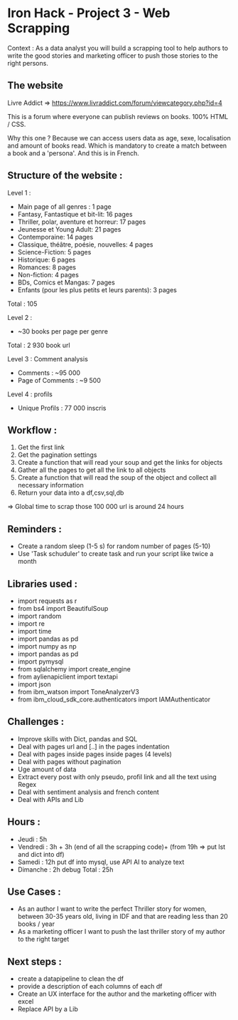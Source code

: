 # Iron Hack - Project 3 - Web Scrapping

Context : As a data analyst you will build a scrapping tool to help authors to write the good stories and marketing officer to push those stories to the right persons. 

## The website 

Livre Addict => https://www.livraddict.com/forum/viewcategory.php?id=4

This is a forum where everyone can publish reviews on books. 100% HTML / CSS.

Why this one ? Because we can access users data as age, sexe, localisation and amount of books read. Which is mandatory to create a match between a book and a 'persona'. And this is in French. 

## Structure of the website :

Level 1 :
* Main page of all genres : 1 page
* Fantasy, Fantastique et bit-lit: 16 pages
* Thriller, polar, aventure et horreur: 17 pages
* Jeunesse et Young Adult: 21 pages
* Contemporaine: 14 pages
* Classique, théâtre, poésie, nouvelles: 4 pages
* Science-Fiction: 5 pages
* Historique: 6 pages
* Romances: 8 pages
* Non-fiction: 4 pages
* BDs, Comics et Mangas: 7 pages
* Enfants (pour les plus petits et leurs parents): 3 pages

Total : 105

Level 2 : 
* ~30 books per page per genre

Total : 2 930 book url


Level 3 : Comment analysis
* Comments : ~95 000
* Page of Comments : ~9 500

Level 4 : profils
* Unique Profils : 77 000 inscris


## Workflow :
1) Get the first link
2) Get the pagination settings
3) Create a function that will read your soup and get the links for objects
4) Gather all the pages to get all the link to all objects
5) Create a function  that will read the soup of the object and collect all necessary information
6) Return your data into a df,csv,sql,db

=> Global time to scrap those 100 000 url is around 24 hours

## Reminders :
* Create a random sleep (1-5 s) for random number of pages (5-10)
* Use 'Task schuduler' to create task and run your script like twice a month 

## Libraries used :
* import requests as r
* from bs4 import BeautifulSoup
* import random
* import re
* import time
* import pandas as pd
* import numpy as np
* import pandas as pd
* import pymysql
* from sqlalchemy import create_engine
* from aylienapiclient import textapi
* import json
* from ibm_watson import ToneAnalyzerV3
* from ibm_cloud_sdk_core.authenticators import IAMAuthenticator

## Challenges :
* Improve skills with Dict, pandas and SQL
* Deal with pages url and [..] in the pages indentation
* Deal with pages inside pages inside pages (4 levels)
* Deal with pages without pagination
* Uge amount of data
* Extract every post with only pseudo, profil link and all the text using Regex
* Deal with sentiment analysis and french content 
* Deal with APIs and Lib

## Hours :
- Jeudi : 5h
- Vendredi : 3h + 3h (end of all the scrapping code)+ (from 19h => put lst and dict into df)
- Samedi : 12h put df into mysql, use API AI to analyze text
- Dimanche : 2h debug 
Total : 25h

## Use Cases :
- As an author I want to write the perfect Thriller story for women, between 30-35 years old, living in IDF and that are reading less than 20 books / year
- As a marketing officer I want to push the last thriller story of my author to the right target


## Next steps :
- create a datapipeline to clean the df 
- provide a description of each columns of each df
- Create an UX interface for the author and the marketing officer with excel 
- Replace API by a Lib
